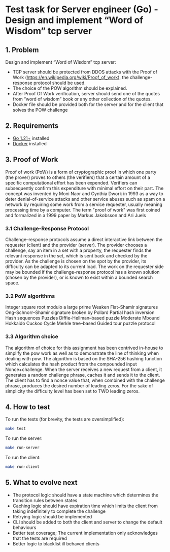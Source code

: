 # Test task for Server engineer (Go) - Design and implement “Word of Wisdom” tcp server

## 1. Problem

Design and implement “Word of Wisdom” tcp server:
+ TCP server should be protected from DDOS attacks with the Proof of Work (<https://en.wikipedia.org/wiki/Proof_of_work>), the challenge-response protocol should be used.
+ The choice of the POW algorithm should be explained.
+ After Proof Of Work verification, server should send one of the quotes from “word of wisdom” book or any other collection of the quotes.
+ Docker file should be provided both for the server and for the client that solves the POW challenge

## 2. Requirements

+ [Go 1.21+](https://go.dev/dl/) installed
+ [Docker](https://docs.docker.com/engine/install/) installed

## 3. Proof of Work

Proof of work (PoW) is a form of cryptographic proof in which one party (the prover) proves to others (the verifiers) that a certain amount of a specific computational effort has been expended. Verifiers can subsequently confirm this expenditure with minimal effort on their part. The concept was invented by Moni Naor and Cynthia Dwork in 1993 as a way to deter denial-of-service attacks and other service abuses such as spam on a network by requiring some work from a service requester, usually meaning processing time by a computer. The term "proof of work" was first coined and formalized in a 1999 paper by Markus Jakobsson and Ari Juels

### 3.1 Challenge-Response Protocol

Challenge–response protocols assume a direct interactive link between the requester (client) and the provider (server). The provider chooses a challenge, say an item in a set with a property, the requester finds the relevant response in the set, which is sent back and checked by the provider. As the challenge is chosen on the spot by the provider, its difficulty can be adapted to its current load. The work on the requester side may be bounded if the challenge-response protocol has a known solution (chosen by the provider), or is known to exist within a bounded search space.

### 3.2 PoW algorithms

Integer square root modulo a large prime
Weaken Fiat–Shamir signatures
Ong–Schnorr–Shamir signature broken by Pollard
Partial hash inversion
Hash sequences
Puzzles
Diffie-Hellman–based puzzle
Moderate
Mbound
Hokkaido
Cuckoo Cycle
Merkle tree–based
Guided tour puzzle protocol

### 3.3 Algorithm choice

The algorithm of choice for this assignment has been contrived in-house to simplify the pow work as well as to demonstrate the line of thinking when dealing with pow. The algorithm is based on the SHA-256 hashing function which calculates the hash product from the compounded input Nonce+challenge. When the server receives a new request from a client, it generates a random challenge phrase, caches it and sends it to the client. The client has to find a nonce value that, when combined with the challenge phrase, produces the desired number of leading zeros. For the sake of simplicity the difficulty level has been set to TWO leading zeros.

## 4. How to test

To run the tests (for brevity, the tests are oversimplified):

```bash
make test
```

To run the server:

```bash
make run-server
```

To run the client:

```bash
make run-client
```

## 5. What to evolve next

+ The protocol logic should have a state machine which determines the transition rules between states
+ Caching logic should have expiration time which limits the client from taking indefinitely to complete the challenge
+ Retrying logic should be implemented
+ CLI should be added to both the client and server to change the default behaviours
+ Better test coverage; The current implementation only acknowledges that the tests are required
+ Better logic to blacklist ill behaved clients
